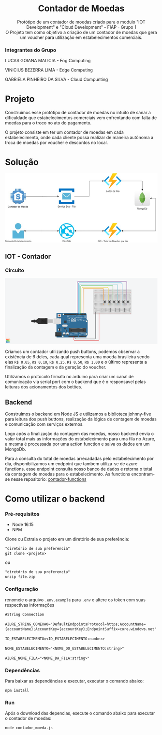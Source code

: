 


<h1 align="center"> Contador de Moedas </a>  </h1>
 <p align="center"> Protótipo de um contador de moedas criado para o modulo "IOT Development" e "Cloud Development" - FIAP - Grupo 1 <br> O Projeto tem como objetivo a criação de um contador de moedas que gera um voucher para utilização em estabelecimentos comerciais.</p>

###  Integrantes do Grupo<Br>
LUCAS GOIANA MALICIA - Fog Computing

 VINICIUS BEZERRA LIMA - Edge Computing

GABRIELA PINHEIRO DA SILVA - Cloud Compunting

# Projeto
Construimos esse protótipo de contador de moedas no intuito de sanar a dificuldade que estabelecimentos comerciais vem enfrentando com falta de moedas para o troco no ato do pagamento.

O projeto consiste em ter um contador de moedas em cada estabelecimento, onde cada cliente possa realizar de maneira autônoma a troca de moedas por voucher e descontos no local.


# Solução
![desenho solucao](https://github.com/vinbeze/contador-moeda/blob/main/contador_moeda.jpg)



## IOT - Contador

### Circuito 

![contador de moeda](https://github.com/vinbeze/contador-moeda/blob/main/contador_moeda_circuito.png)

Criamos um contador utilizando push buttons, podemos observar a existência de 6 deles, cada qual representa uma moeda brasileira sendo elas `R$ 0,05`, `R$ 0,10`, `R$ 0,25`, `R$ 0,50`, `R$ 1,00` e o último representa a finalização da contagem e da geração do voucher.

Utilizamos o protocolo firmata no arduino para criar um canal de comunicação via serial port com o backend que é o responsavel pelas leituras dos acionamentos dos botões.

## Backend

Construímos o backend em Node JS e utilizamos a biblioteca johnny-five para leitura dos push buttons, realização da lógica de contagem de moedas e comunicação com serviços externos.

Logo após a finalização da contagem das moedas, nosso backend envia o valor total mais as informações do estabelecimento para uma fila no Azure, a mesma é processada por uma action function e salva os dados em um MongoDb.

Para a consulta do total de moedas arrecadadas pelo estabelecimento por dia, disponibilizamos um endpoint que tambem utiliza-se de azure functions. esse endpoint consulta nosso banco de dados e retorna o total da contagem de moedas para o estabelecimento.
As functions encontram-se nesse repositorio: [contador-functions](https://github.com/vinbeze/contador-functions)


# Como utilizar o backend

### Pré-requisitos

 - Node 16.15
 - NPM
 
 <p> Clone ou Extraia o projeto em um diretório de sua preferência:</p>
 
    "diretório de sua preferencia"
    git clone <projeto>
    
ou

	"diretório de sua preferencia"
	unzip file.zip

    
### Configuração
renomeie o arquivo `.env.example` para  `.env` e altere os token com suas respectivas informações


	#String Connection

	AZURE_STRING_CONEXAO="DefaultEndpointsProtocol=https;AccountName={accountName};AccountKey={accountKey};EndpointSuffix=core.windows.net"

	ID_ESTABELECIMENTO=<ID_ESTABELECIMENTO:number>

	NOME_ESTABELECIMENTO="<NOME_DO_ESTABELECIMENTO:string>"

	AZURE_NOME_FILA="<NOME_DA_FILA:string>"
	


### Dependências
Para baixar as dependências e executar, executar o comando abaixo:

    npm install 

### Run
Após o download das depencias,  execute o comando abaixo para executar o contador de moedas:

	node contador_moeda.js



